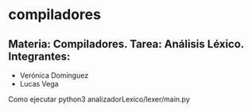 # compiladores
Materia: Compiladores.
Tarea: Análisis Léxico.
Integrantes:
------------
* Verónica Domínguez
* Lucas Vega



Como ejecutar
    python3 analizadorLexico/lexer/main.py
